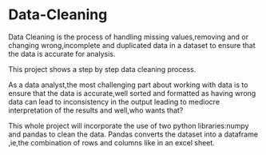 # Data-Cleaning
Data Cleaning is the process of handling missing values,removing and or changing wrong,incomplete and duplicated data in a dataset to ensure that the data is accurate for analysis.

This project shows a step by step data cleaning process.

As a data analyst,the most challenging part about working with data is to ensure that the data is accurate,well sorted and formatted as having wrong data can lead to inconsistency in the output leading to mediocre interpretation of the results and well,who wants that?

This whole project will incorporate the use of two python libraries:numpy and pandas to clean the data. Pandas converts the dataset into a dataframe ,ie,the combination of rows and columns like in an excel sheet.
